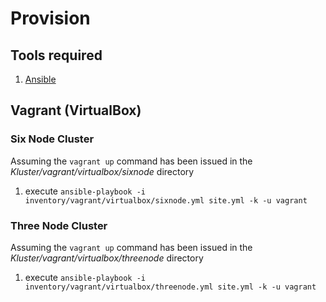 # Provision

## Tools required
1. [Ansible](https://docs.ansible.com/ansible/latest/index.html)

## Vagrant (VirtualBox)

### Six Node Cluster
Assuming the `vagrant up` command has been issued in the _Kluster/vagrant/virtualbox/sixnode_ directory 
1. execute `ansible-playbook -i inventory/vagrant/virtualbox/sixnode.yml site.yml -k -u vagrant`

### Three Node Cluster
Assuming the `vagrant up` command has been issued in the _Kluster/vagrant/virtualbox/threenode_ directory 
1. execute `ansible-playbook -i inventory/vagrant/virtualbox/threenode.yml site.yml -k -u vagrant`
